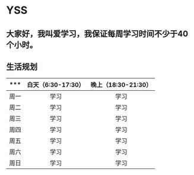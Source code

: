 # YSS

## 大家好，我叫爱学习，我保证每周学习时间不少于40个小时。

## 生活规划

*** | 白天（6:30-17:30） | 晚上（18:30-21:30）  
-|:-:|:-:
周一 | 学习 | 学习 |
周二 | 学习 | 学习 |
周三 | 学习 | 学习 |
周四 | 学习 | 学习 |
周五 | 学习 | 学习 |
周六 | 学习 | 学习|
周日 | 学习 | 学习|

